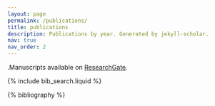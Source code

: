 ```yaml
---
layout: page
permalink: /publications/
title: publications
description: Publications by year. Generated by jekyll-scholar.
nav: true
nav_order: 2
---
```


.Manuscripts available on [ResearchGate](https://www.researchgate.net/profile/Jack_Sullivan22).

<!-- _pages/publications.md -->

<!-- Bibsearch Feature -->

{% include bib_search.liquid %}

<div class="publications">

{% bibliography %}

</div>
